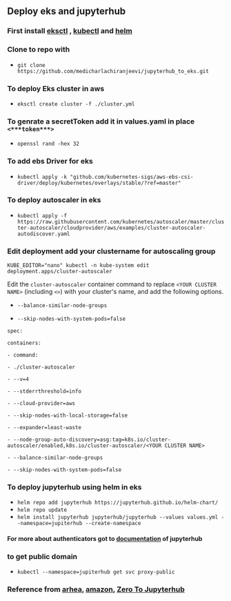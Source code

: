 

## Deploy eks and jupyterhub

### First install [eksctl](https://docs.aws.amazon.com/eks/latest/userguide/getting-started-eksctl.html) , [kubectl](https://kubernetes.io/docs/tasks/tools/install-kubectl/) and [helm](https://helm.sh/docs/intro/install/)
### Clone to repo with 
- `git clone https://github.com/medicharlachiranjeevi/jupyterhub_to_eks.git`
### To deploy Eks cluster in aws
 - `eksctl create cluster -f ./cluster.yml`

### To genrate a secretToken add it in values.yaml in place `<***token***>` 
- `openssl rand -hex 32`
### To add ebs Driver for eks
- `kubectl apply -k "github.com/kubernetes-sigs/aws-ebs-csi-driver/deploy/kubernetes/overlays/stable/?ref=master"`

### To deploy autoscaler in eks
- `kubectl apply -f https://raw.githubusercontent.com/kubernetes/autoscaler/master/cluster-autoscaler/cloudprovider/aws/examples/cluster-autoscaler-autodiscover.yaml`

### Edit deployment add your clustername for autoscaling group
 ```
 KUBE_EDITOR="nano" kubectl -n kube-system edit deployment.apps/cluster-autoscaler
```
Edit the  `cluster-autoscaler`  container command to replace  `<YOUR CLUSTER NAME>`  (including  `<>`) with your cluster's name, and add the following options.

-   `--balance-similar-node-groups`
    
-   `--skip-nodes-with-system-pods=false`
```
spec:

containers:

- command:

- ./cluster-autoscaler

- --v=4

- --stderrthreshold=info

- --cloud-provider=aws

- --skip-nodes-with-local-storage=false

- --expander=least-waste

- --node-group-auto-discovery=asg:tag=k8s.io/cluster-autoscaler/enabled,k8s.io/cluster-autoscaler/<YOUR CLUSTER NAME>

- --balance-similar-node-groups

- --skip-nodes-with-system-pods=false

```


### To deploy  jupyterhub using helm in eks
- `helm repo add jupyterhub https://jupyterhub.github.io/helm-chart/`
- `helm repo update`
- `helm install jupyterhub jupyterhub/jupyterhub --values values.yml --namespace=jupiterhub --create-namespace`
#### For more about authenticators got to [documentation](https://zero-to-jupyterhub.readthedocs.io/en/latest/jupyterhub/customizing/user-management.html#authenticating-users) of jupyterhub
### to get public domain 
- `kubectl --namespace=jupiterhub get svc proxy-public`
### Reference from [arhea](https://www.arhea.net/posts/2020-06-18-jupyterhub-amazon-eks.html), [amazon](https://docs.aws.amazon.com/eks/latest/userguide/cluster-autoscaler.html#ca-deploy), [Zero To Jupyterhub](https://zero-to-jupyterhub.readthedocs.io/en/latest/)
